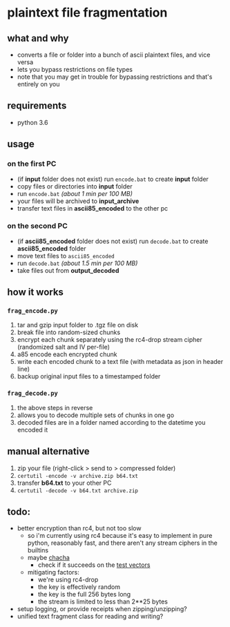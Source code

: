 #   plaintext file fragmentation

##  what and why
-   converts a file or folder into a bunch of ascii plaintext files, and vice versa
-   lets you bypass restrictions on file types
-   note that you may get in trouble for bypassing restrictions and that's entirely on you

##  requirements
-   python 3.6

##  usage
### on the first PC
-   (if **input** folder does not exist) run `encode.bat` to create **input** folder
-   copy files or directories into **input** folder
-   run `encode.bat` *(about 1 min per 100 MB)*
-   your files will be archived to **input_archive**
-   transfer text files in **ascii85_encoded** to the other pc

### on the second PC
-   (if **ascii85_encoded** folder does not exist) run `decode.bat` to create **ascii85_encoded** folder
-   move text files to `ascii85_encoded`
-   run `decode.bat` *(about 1.5 min per 100 MB)*
-   take files out from **output_decoded**

##  how it works
### `frag_encode.py`
1.  tar and gzip input folder to .tgz file on disk
2.  break file into random-sized chunks
3.  encrypt each chunk separately using the rc4-drop stream cipher (randomized salt and IV per-file)
4.  a85 encode each encrypted chunk
5.  write each encoded chunk to a text file (with metadata as json in header line)
6.  backup original input files to a timestamped folder

### `frag_decode.py`
1.  the above steps in reverse
2.  allows you to decode multiple sets of chunks in one go
3.  decoded files are in a folder named according to the datetime you encoded it

##  manual alternative
1.  zip your file (right-click > send to > compressed folder)
2.  `certutil -encode -v archive.zip b64.txt`
3.  transfer **b64.txt** to your other PC
4.  `certutil -decode -v b64.txt archive.zip`

##  todo:
-   better encryption than rc4, but not too slow
    -   so i'm currently using rc4 because it's easy to implement in pure python, reasonably fast, and there aren't any stream ciphers in the builtins
    -   maybe [chacha](https://github.com/pts/chacha20/blob/master/chacha20_python3.py)
        -   check if it succeeds on the [test vectors](https://crypto.stackexchange.com/questions/22338/where-are-the-chacha20-test-vectors-examples)
    -   mitigating factors:
        -   we're using rc4-drop
        -   the key is effectively random
        -   the key is the full 256 bytes long
        -   the stream is limited to less than 2**25 bytes
-   setup logging, or provide receipts when zipping/unzipping?
-   unified text fragment class for reading and writing?
